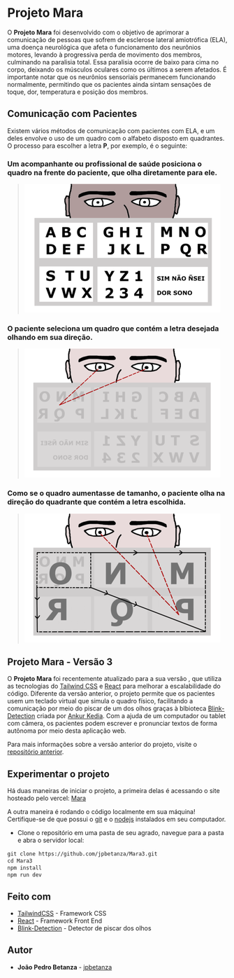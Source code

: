 # Projeto Mara

O **Projeto Mara** foi desenvolvido com o objetivo de aprimorar a comunicação de pessoas que sofrem de esclerose lateral amiotrófica (ELA), uma doença neurológica que afeta o funcionamento dos neurônios motores, levando à progressiva perda de movimento dos membros, culminando na paralisia total. Essa paralisia ocorre de baixo para cima no corpo, deixando os músculos oculares como os últimos a serem afetados. É importante notar que os neurônios sensoriais permanecem funcionando normalmente, permitindo que os pacientes ainda sintam sensações de toque, dor, temperatura e posição dos membros.

## Comunicação com Pacientes

Existem vários métodos de comunicação com pacientes com ELA, e um deles envolve o uso de um quadro com o alfabeto disposto em quadrantes. O processo para escolher a letra __P__, por exemplo, é o seguinte:

### Um acompanhante ou profissional de saúde posiciona o quadro na frente do paciente, que olha diretamente para ele.
> ![Imagem da visão do paciente com o acompanhante/profissional de saúde e quadro de comunicação à sua frente](visaopaciente.png)

### O paciente seleciona um quadro que contém a letra desejada olhando em sua direção.
> ![Imagem do paciente olhando na direção do quadrante da letra P no quadro selecionado](selecaoDeQuadro.png)

### Como se o quadro aumentasse de tamanho, o paciente olha na direção do quadrante que contém a letra escolhida.
> ![Imagem do paciente olhando na direção do quadrante da letra P no quadro selecionado](selecaoDeLetra.png)

## Projeto Mara - Versão 3

O **Projeto Mara** foi recentemente atualizado para a sua versão , que utiliza as tecnologias do [Tailwind CSS](https://tailwindcss.com/) e [React](https://react.dev/) para melhorar a escalabilidade do código. Diferente da versão anterior, o projeto permite que os pacientes usem um teclado virtual que simula o quadro físico, facilitando a comunicação por meio do piscar de um dos olhos graças à blbioteca [Blink-Detection](https://github.com/theankurkedia/blink-detection) criada por [Ankur Kedia](https://github.com/theankurkedia). Com a ajuda de um computador ou tablet com câmera, os pacientes podem escrever e pronunciar textos de forma autônoma por meio desta aplicação web.

Para mais informações sobre a versão anterior do projeto, visite o [repositório anterior](https://github.com/jpbetanza/Mara2).

## Experimentar o projeto

Há duas maneiras de iniciar o projeto, a primeira delas é acessando o site hosteado pelo vercel: [Mara](https://mara3.vercel.app/)

A outra maneira é rodando o código localmente em sua máquina! Certifique-se de que possui o [git](https://git-scm.com/) e o [nodejs](https://nodejs.org/en/download/) instalados em seu computador.

- Clone o repositório em uma pasta de seu agrado, navegue para a pasta e abra o servidor local:

```
git clone https://github.com/jpbetanza/Mara3.git
cd Mara3
npm install
npm run dev
```

## Feito com

* [TailwindCSS](https://tailwindcss.com/) - Framework CSS
* [React](https://react.dev/) - Framework Front End
* [Blink-Detection](https://github.com/theankurkedia/blink-detection) - Detector de piscar dos olhos

## Autor

* **João Pedro Betanza** - [jpbetanza](https://github.com/jpbetanza)


